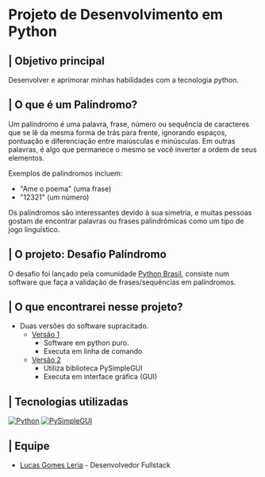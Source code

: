 # Projeto de Desenvolvimento em Python
## | Objetivo principal

Desenvolver e aprimorar minhas habilidades com a tecnologia python.

## | O que é um Palíndromo?

Um palíndromo é uma palavra, frase, número ou sequência de caracteres que se lê da mesma forma de trás para frente, ignorando espaços, pontuação e diferenciação entre maiúsculas e minúsculas. Em outras palavras, é algo que permanece o mesmo se você inverter a ordem de seus elementos.

Exemplos de palíndromos incluem:

* "Ame o poema" (uma frase)
* "12321" (um número)

Os palíndromos são interessantes devido à sua simetria, e muitas pessoas gostam de encontrar palavras ou frases palindrômicas como um tipo de jogo linguístico.

## | O projeto: Desafio Palíndromo

O desafio foi lançado pela comunidade [Python Brasil](https://discord.com/channels/1142478776538763414/1155918502813773974/1155919159021011104), consiste num software que faça a validação de frases/sequências em palíndromos.


## | O que encontrarei nesse projeto?

* Duas versões do software supracitado.
    * [Versão 1](https://github.com/lucasgleria/desafioPalindromo/blob/main/palindromo_v1.py)
        * Software em python puro.
        * Executa em linha de comando
    * [Versão 2](https://github.com/lucasgleria/desafioPalindromo/blob/main/palindromo_v2.py)
        * Utiliza biblioteca PySimpleGUI
        * Executa em interface gráfica (GUI)

## | Tecnologias utilizadas

[![Python](https://img.shields.io/badge/python-FFFFFF?style=for-the-badge&logo=python&logoColor=000)](https://www.python.org/)
[![PySimpleGUI](https://img.shields.io/badge/Pysimplegui-FFFFFF?style=for-the-badge&logo=python&logoColor=000)](https://www.pysimplegui.org/en/latest/)

## | Equipe

* [Lucas Gomes Leria](https://www.linkedin.com/in/lucasleria/) - Desenvolvedor Fullstack

